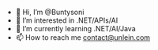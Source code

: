 - 👋 Hi, I’m @Buntysoni
- 👀 I’m interested in .NET/APIs/AI
- 🌱 I’m currently learning .NET/AI/Java
- 📫 How to reach me contact@unlein.com

<!---
Buntysoni/Buntysoni is a ✨ special ✨ repository because its `README.md` (this file) appears on your GitHub profile.
You can click the Preview link to take a look at your changes.
--->
